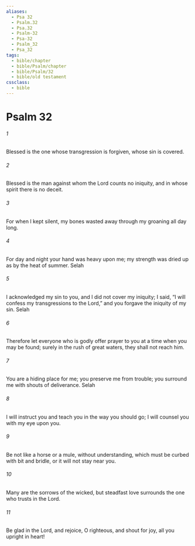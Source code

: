 ```yaml
---
aliases:
  - Psa 32
  - Psalm.32
  - Psa.32
  - Psalm-32
  - Psa-32
  - Psalm_32
  - Psa_32
tags:
  - bible/chapter
  - bible/Psalm/chapter
  - bible/Psalm/32
  - bible/old testament
cssclass:
  - bible
---
```


# Psalm 32

###### 1
Blessed is the one whose transgression is forgiven, whose sin is covered.
###### 2
Blessed is the man against whom the Lord  counts no iniquity, and in whose spirit there is no deceit.
###### 3
For when I kept silent, my bones wasted away through my groaning all day long.
###### 4
For day and night your hand was heavy upon me; my strength was dried up as by the heat of summer. Selah
###### 5
I acknowledged my sin to you, and I did not cover my iniquity; I said, “I will confess my transgressions to the Lord,” and you forgave the iniquity of my sin. Selah
###### 6
Therefore let everyone who is godly offer prayer to you at a time when you may be found; surely in the rush of great waters, they shall not reach him.
###### 7
You are a hiding place for me; you preserve me from trouble; you surround me with shouts of deliverance. Selah
###### 8
I will instruct you and teach you in the way you should go; I will counsel you with my eye upon you.
###### 9
Be not like a horse or a mule, without understanding, which must be curbed with bit and bridle, or it will not stay near you.
###### 10
Many are the sorrows of the wicked, but steadfast love surrounds the one who trusts in the Lord.
###### 11
Be glad in the Lord, and rejoice, O righteous, and shout for joy, all you upright in heart!



